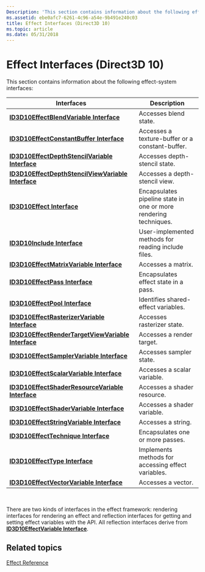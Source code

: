 ```yaml
---
Description: 'This section contains information about the following effect-system interfaces:'
ms.assetid: ebe0afc7-6261-4c96-a54e-9b491e240c03
title: Effect Interfaces (Direct3D 10)
ms.topic: article
ms.date: 05/31/2018
---
```


# Effect Interfaces (Direct3D 10)

This section contains information about the following effect-system interfaces:



| Interfaces                                                                                     | Description                                                      |
|------------------------------------------------------------------------------------------------|------------------------------------------------------------------|
| [**ID3D10EffectBlendVariable Interface**](/windows/desktop/api/D3D10Effect/nn-d3d10effect-id3d10effectblendvariable)                       | Accesses blend state.                                            |
| [**ID3D10EffectConstantBuffer Interface**](/windows/desktop/api/D3D10Effect/nn-d3d10effect-id3d10effectconstantbuffer)                     | Accesses a texture-buffer or a constant-buffer.                  |
| [**ID3D10EffectDepthStencilVariable Interface**](/windows/desktop/api/D3D10Effect/nn-d3d10effect-id3d10effectdepthstencilvariable)         | Accesses depth-stencil state.                                    |
| [**ID3D10EffectDepthStencilViewVariable Interface**](/windows/desktop/api/D3D10Effect/nn-d3d10effect-id3d10effectdepthstencilviewvariable) | Accesses a depth-stencil view.                                   |
| [**ID3D10Effect Interface**](/windows/desktop/api/D3D10Effect/nn-d3d10effect-id3d10effect)                                                 | Encapsulates pipeline state in one or more rendering techniques. |
| [**ID3D10Include Interface**](https://msdn.microsoft.com/en-us/library/Bb173775(v=VS.85).aspx)                                               | User-implemented methods for reading include files.              |
| [**ID3D10EffectMatrixVariable Interface**](/windows/desktop/api/D3D10Effect/nn-d3d10effect-id3d10effectmatrixvariable)                     | Accesses a matrix.                                               |
| [**ID3D10EffectPass Interface**](/windows/desktop/api/D3D10Effect/nn-d3d10effect-id3d10effectpass)                                         | Encapsulates effect state in a pass.                             |
| [**ID3D10EffectPool Interface**](/windows/desktop/api/D3D10Effect/nn-d3d10effect-id3d10effectpool)                                         | Identifies shared-effect variables.                              |
| [**ID3D10EffectRasterizerVariable Interface**](/windows/desktop/api/D3D10Effect/nn-d3d10effect-id3d10effectrasterizervariable)             | Accesses rasterizer state.                                       |
| [**ID3D10EffectRenderTargetViewVariable Interface**](/windows/desktop/api/D3D10Effect/nn-d3d10effect-id3d10effectrendertargetviewvariable) | Accesses a render target.                                        |
| [**ID3D10EffectSamplerVariable Interface**](/windows/desktop/api/D3D10Effect/nn-d3d10effect-id3d10effectsamplervariable)                   | Accesses sampler state.                                          |
| [**ID3D10EffectScalarVariable Interface**](/windows/desktop/api/D3D10Effect/nn-d3d10effect-id3d10effectscalarvariable)                     | Accesses a scalar variable.                                      |
| [**ID3D10EffectShaderResourceVariable Interface**](/windows/desktop/api/D3D10Effect/nn-d3d10effect-id3d10effectshaderresourcevariable)     | Accesses a shader resource.                                      |
| [**ID3D10EffectShaderVariable Interface**](/windows/desktop/api/D3D10Effect/nn-d3d10effect-id3d10effectshadervariable)                     | Accesses a shader variable.                                      |
| [**ID3D10EffectStringVariable Interface**](/windows/desktop/api/D3D10Effect/nn-d3d10effect-id3d10effectstringvariable)                     | Accesses a string.                                               |
| [**ID3D10EffectTechnique Interface**](/windows/desktop/api/D3D10Effect/nn-d3d10effect-id3d10effecttechnique)                               | Encapsulates one or more passes.                                 |
| [**ID3D10EffectType Interface**](/windows/desktop/api/D3D10Effect/nn-d3d10effect-id3d10effecttype)                                         | Implements methods for accessing effect variables.               |
| [**ID3D10EffectVectorVariable Interface**](/windows/desktop/api/D3D10Effect/nn-d3d10effect-id3d10effectvectorvariable)                     | Accesses a vector.                                               |



 

There are two kinds of interfaces in the effect framework: rendering interfaces for rendering an effect and reflection interfaces for getting and setting effect variables with the API. All reflection interfaces derive from [**ID3D10EffectVariable Interface**](/windows/desktop/api/D3D10Effect/nn-d3d10effect-id3d10effectvariable).

## Related topics

<dl> <dt>

[Effect Reference](d3d10-graphics-reference-effect.md)
</dt> </dl>

 

 



